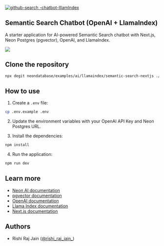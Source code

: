 [![github-search -chatbot-lllamIndex](https://github.com/user-attachments/assets/c7bbdee0-fb74-41a8-bd2a-38bfdec9c40f)](https://console.neon.tech/signup)

## Semantic Search Chatbot (OpenAI + LlamaIndex)

A starter application for AI-powered Semantic Search chatbot with Next.js, Neon Postgres (pgvector), OpenAI, and LlamaIndex.

[![](https://vercel.com/button)](https://vercel.com/new/clone?repository-url=https://github.com/neondatabase/examples/tree/main/ai/llamaindex/semantic-search-nextjs&env=POSTGRES_URL,OPENAI_API_KEY)

## Clone the repository

```bash
npx degit neondatabase/examples/ai/llamaindex/semantic-search-nextjs ./semantic-search-nextjs
```

## How to use

1. Create a `.env` file:

```bash
cp .env.example .env
```

2. Update the environment variables with your OpenAI API Key and Neon Postgres URL.

3. Install the dependencies:

```bash
npm install
```

4. Run the application:

```bash
npm run dev
```

## Learn more

- [Neon AI documentation](https://neon.tech/docs/ai/ai-intro)
- [pgvector documentation](https://github.com/pgvector/pgvector)
- [OpenAI documentation](https://platform.openai.com/docs/introduction)
- [Llama Index documentation](https://llama.meta.com/docs/get-started/)
- [Next.js documentation](https://nextjs.org/docs)

## Authors

- Rishi Raj Jain ([@rishi_raj_jain_](https://twitter.com/rishi_raj_jain_))
